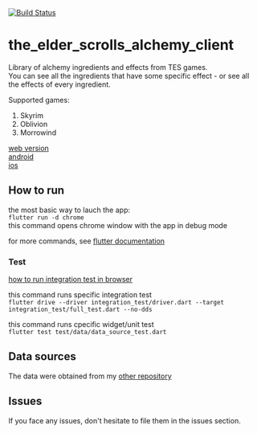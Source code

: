 <a href="https://github.com/gennadyterekhov/the_elder_scrolls_alchemy_client/actions">
    <img src="https://github.com/gennadyterekhov/the_elder_scrolls_alchemy_client/workflows/test-ci/badge.svg" alt="Build Status">
</a>

# the_elder_scrolls_alchemy_client

Library of alchemy ingredients and effects from TES games.  
You can see all the ingredients that have some specific effect - or see all the effects of every ingredient.  

Supported games:  
1. Skyrim
2. Oblivion
3. Morrowind


[web version](https://the-elder-scrolls-alchemy.website.yandexcloud.net/#/)  
[android](https://github.com/gennadyterekhov/the_elder_scrolls_alchemy_client/tree/main/public/android)  
[ios](https://github.com/gennadyterekhov/the_elder_scrolls_alchemy_client/tree/main/public/ios)  

## How to run

the most basic way to lauch the app:  
`flutter run -d chrome`  
this command opens chrome window with the app in debug mode  

for more commands, see [flutter documentation](https://docs.flutter.dev/get-started/test-drive?tab=terminal)  

### Test  

[how to run integration test in browser](https://docs.flutter.dev/testing/integration-tests#running-in-a-browser)

this command runs specific integration test  
`flutter drive --driver integration_test/driver.dart --target integration_test/full_test.dart --no-dds`  

this command runs cpecific widget/unit test  
`flutter test test/data/data_source_test.dart`  



 
## Data sources 

The data were obtained from my [other repository](https://github.com/gennadyterekhov/skyrim_alchemy)  

## Issues

If you face any issues, don't hesitate to file them in the issues section.  